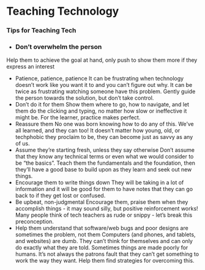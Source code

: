 # Teaching Technology

### Tips for Teaching Tech

* ### Don’t overwhelm the person
 Help them to achieve the goal at hand, only push to show them more if they express an interest
* Patience, patience, patience
 It can be frustrating when technology doesn’t work like you want it to and you can’t figure out why. It can be twice as frustrating watching someone have this problem. Gently guide the person towards the solution, but don’t take control.
* Don’t do it for them
  Show them where to go, how to navigate, and let them do the clicking and typing, no matter how slow or ineffective it might be. For the learner, practice makes perfect.
* Reassure them
  No one was born knowing how to do any of this. We’ve all learned, and they can too! It doesn’t matter how young, old, or techphobic they proclaim to be, they can become just as savvy as any of us.
* Assume they’re starting fresh, unless they say otherwise
Don’t assume that they know any technical terms or even what we would consider to be “the basics”. Teach them the fundamentals and the foundation, then they’ll have a good base to build upon as they learn and seek out new things.
* Encourage them to write things down
  They will be taking in a lot of information and it will be good for them to have notes that they can go back to if they get lost or confused. 
* Be upbeat, non-judgmental
  Encourage them, praise them when they accomplish things - it may sound silly, but positive reinforcement works! Many people think of tech teachers as rude or snippy - let’s break this preconception. 
* Help them understand that software/web bugs and poor designs are sometimes the problem, not them
	Computers (and phones, and tablets, and websites) are dumb. They can’t think for themselves and can only do exactly what they are told. Sometimes things are made poorly for humans. It’s not always the patrons fault that they can’t get something to work the way they want. Help them find strategies for overcoming this.




